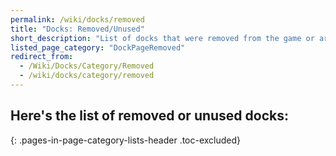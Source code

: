 ```yaml
---
permalink: /wiki/docks/removed
title: "Docks: Removed/Unused"
short_description: "List of docks that were removed from the game or are unused but are still in the game"
listed_page_category: "DockPageRemoved"
redirect_from:
  - /Wiki/Docks/Category/Removed
  - /wiki/docks/category/removed
---
```


## Here's the list of removed or unused docks:
{: .pages-in-page-category-lists-header .toc-excluded}